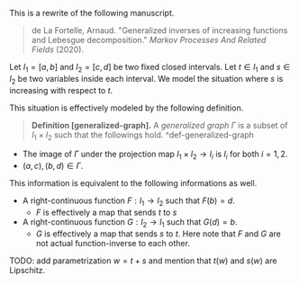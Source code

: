 This is a rewrite of the following manuscript.

> de La Fortelle, Arnaud. "Generalized inverses of increasing functions and Lebesgue decomposition." _Markov Processes And Related Fields_ (2020).

Let $I_1 = [a, b]$ and $I_2 = [c, d]$ be two fixed closed intervals. Let  $t \in I_1$ and $s \in I_2$ be two variables inside each interval. We model the situation where $s$ is increasing with respect to $t$. 

This situation is effectively modeled by the following definition. 

> __Definition [generalized-graph].__ A _generalized graph_ $\Gamma$ is a subset of $I_1 \times I_2$ such that the followings hold.  ^def-generalized-graph
- The image of $\Gamma$ under the projection map $I_1 \times I_2 \to I_i$ is $I_i$ for both $i = 1, 2$. 
- $(a, c), (b, d) \in \Gamma$.

This information is equivalent to the following informations as well.
- A right-continuous function $F : I_1 \to I_2$ such that $F(b)=d$.
	- $F$ is effectively a map that sends $t$ to $s$
- A right-continuous function $G : I_2 \to I_1$ such that $G(d)=b$.
	- $G$ is effectively a map that sends $s$ to $t$.
Here note that $F$ and $G$ are not actual function-inverse to each other.

TODO: add parametrization $w=t+s$ and mention that $t(w)$ and $s(w)$ are Lipschitz.